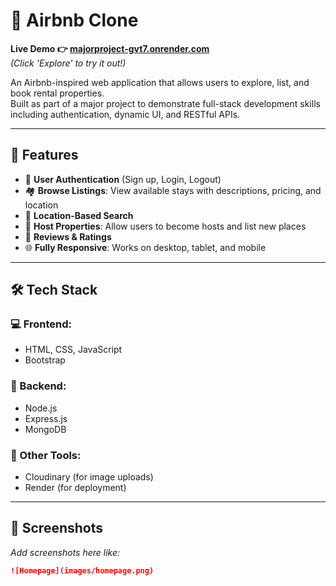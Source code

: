 # 🏡 Airbnb Clone

**Live Demo 👉 [majorproject-gvt7.onrender.com](https://majorproject-gvt7.onrender.com)**  
_(Click 'Explore' to try it out!)_

An Airbnb-inspired web application that allows users to explore, list, and book rental properties.  
Built as part of a major project to demonstrate full-stack development skills including authentication, dynamic UI, and RESTful APIs.

---

## 🚀 Features

- 🔐 **User Authentication** (Sign up, Login, Logout)
- 🏘️ **Browse Listings**: View available stays with descriptions, pricing, and location
- 📍 **Location-Based Search**
- 📝 **Host Properties**: Allow users to become hosts and list new places
- 💬 **Reviews & Ratings**
- 🌐 **Fully Responsive**: Works on desktop, tablet, and mobile

---

## 🛠️ Tech Stack

### 💻 Frontend:
- HTML, CSS, JavaScript
- Bootstrap

### 🧠 Backend:
- Node.js
- Express.js
- MongoDB

### 🧰 Other Tools:
- Cloudinary (for image uploads)
- Render (for deployment)

---

## 📸 Screenshots

_Add screenshots here like:_

```md
![Homepage](images/homepage.png)
